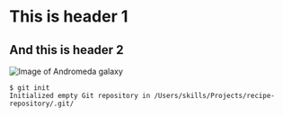 # This is header 1
## And this is header 2

![Image of Andromeda galaxy](https://earthsky.org/upl/2021/06/PETER-FORISTER-VIRGINIA-ANDROMEDA-GALAXY.jpeg)

```
$ git init
Initialized empty Git repository in /Users/skills/Projects/recipe-repository/.git/
```
